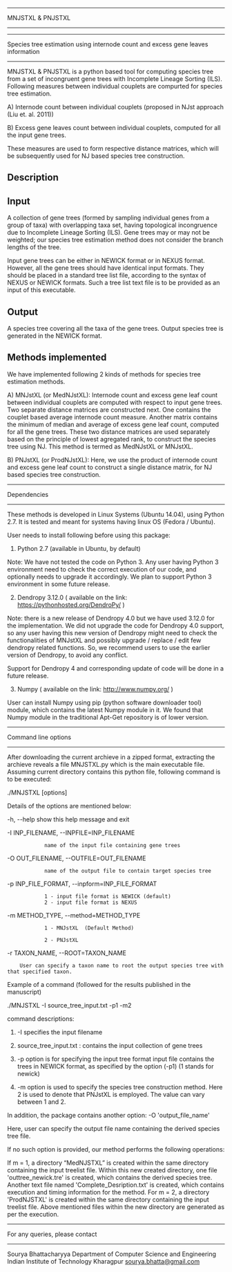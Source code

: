 *********************************
MNJSTXL & PNJSTXL
*********************************

******************************
Species tree estimation using internode count and excess gene leaves information
******************************

MNJSTXL & PNJSTXL is a python based tool for computing species tree from a set of incongruent gene trees 
with Incomplete Lineage Sorting (ILS). Following measures between individual couplets are compurted 
for species tree estimation.

A) Internode count between individual couplets (proposed in NJst approach (Liu et. al. 2011))

B) Excess gene leaves count between individual couplets, computed for all the input gene trees.

These measures are used to form respective distance matrices, which will be subsequently used for NJ 
based species tree construction.

Description
-----------------------

Input
-----------

A collection of gene trees (formed by sampling individual genes from a group of taxa) with overlapping taxa set, having topological incongruence 
due to Incomplete Lineage Sorting (ILS). Gene trees may or may not be weighted; our species tree estimation method 
does not consider the branch lengths of the tree.

Input gene trees can be either in NEWICK format or in NEXUS format. 
However, all the gene trees should have identical input formats. They should be placed in a 
standard tree list file, according to the syntax of NEXUS or NEWICK formats. Such a tree list 
text file is to be provided as an input of this executable.

Output
--------

A species tree covering all the taxa of the gene trees. Output species tree 
is generated in the NEWICK format.

Methods implemented
------------------------------

We have implemented following 2 kinds of methods for species tree estimation methods.

A) MNJstXL (or MedNJstXL): Internode count and excess gene leaf count between individual couplets are 
computed with respect to input gene trees. Two separate distance matrices are constructed next. One contains 
the couplet based average internode count measure. Another matrix contains the minimum of 
median and average of excess gene leaf count, computed for all the gene trees. These two distance matrices 
are used separately based on the principle of lowest agregated rank, to construct the species tree using NJ.
This method is termed as MedNJstXL or MNJstXL.

B) PNJstXL (or ProdNJstXL): Here, we use the product of internode count and excess gene leaf count to construct a single distance matrix, 
for NJ based species tree construction.

*********************************
Dependencies
*********************************

These methods is developed in Linux Systems (Ubuntu 14.04), using Python 2.7. It is tested and meant for systems 
having linux OS (Fedora / Ubuntu).

User needs to install following before using this package:

1) Python 2.7 (available in Ubuntu, by default) 

Note: We have not tested the code on Python 3. Any user having Python 3 environment need to 
check the correct execution of our code, and optionally needs to upgrade it accordingly.
We plan to support Python 3 environment in some future release.

2) Dendropy 3.12.0 ( available on the link: https://pythonhosted.org/DendroPy/ ) 

Note: there is a new release of Dendropy 4.0 but we have used 3.12.0 for the implementation. We 
did not upgrade the code for Dendropy 4.0 support, so any user having this new version of Dendropy 
might need to check the functionalities of MNJstXL and possibly upgrade / replace / edit few 
dendropy related functions. So, we recommend users to use the earlier version of Dendropy, to avoid any conflict.

Support for Dendropy 4 and corresponding update of code will be done in a future release.

3) Numpy ( available on the link: http://www.numpy.org/ )

User can install Numpy using pip (python software downloader tool) module, which contains the latest 
Numpy module in it. We found that Numpy module in the traditional Apt-Get repository is of lower version.

***************
Command line options
****************

After downloading the current archieve in a zipped format, extracting the archieve reveals a file MNJSTXL.py which 
is the main executable file. Assuming current directory contains this python file, 
following command is to be executed:

./MNJSTXL [options]

Details of the options are mentioned below:

-h, --help show this help message and exit

-I INP_FILENAME, --INPFILE=INP_FILENAME

                name of the input file containing gene trees

-O OUT_FILENAME, --OUTFILE=OUT_FILENAME

                name of the output file to contain target species tree

-p INP_FILE_FORMAT, --inpform=INP_FILE_FORMAT

                1 - input file format is NEWICK (default)
                2 - input file format is NEXUS

-m METHOD_TYPE, --method=METHOD_TYPE

                1 - MNJstXL  (Default Method)  

                2 - PNJstXL 

-r TAXON_NAME, --ROOT=TAXON_NAME

		User can specify a taxon name to root the output species tree with that specified taxon.


Example of a command (followed for the results published in the manuscript)

./MNJSTXL -I source_tree_input.txt -p1 -m2

command descriptions:

1) -I specifies the input filename

2) source_tree_input.txt : contains the input collection of gene trees

3) -p option is for specifying the input tree format input file contains the trees in NEWICK format, 
as specified by the option (-p1) (1 stands for newick)

4) -m option is used to specify the species tree construction method. 
Here 2 is used to denote that PNJstXL is employed. The value can vary between 1 and 2.

In addition, the package contains another option: -O 'output_file_name'

Here, user can specify the output file name containing the derived species tree file.

If no such option is provided, our method performs the following operations:

If m = 1, a directory “MedNJSTXL” is created within the same directory containing the input treelist file. 
Within this new created directory, one file 'outtree_newick.tre' is created, which contains the derived species tree. 
Another text file named 'Complete_Desription.txt' is created, which contains execution and timing information 
for the method. For m = 2,  a directory 'ProdNJSTXL' is created within 
the same directory containing the input treelist file. Above mentioned files within the new directory are 
generated as per the execution.

*********************************
For any queries, please contact
*********************************

Sourya Bhattacharyya 
Department of Computer Science and Engineering
Indian Institute of Technology Kharagpur
<sourya.bhatta@gmail.com>



